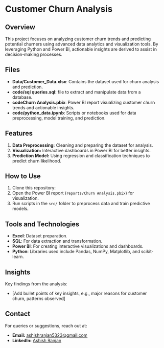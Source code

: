 # Customer Churn Analysis

## Overview
This project focuses on analyzing customer churn trends and predicting potential churners using advanced data analytics and visualization tools. By leveraging Python and Power BI, actionable insights are derived to assist in decision-making processes.

## Files
- **Data/Customer_Data.xlsx**: Contains the dataset used for churn analysis and prediction.
- **code/sql queries.sql**: file to extract and manipulate data from a database.
- **codeChurn Analysis.pbix**: Power BI report visualizing customer churn trends and actionable insights.
- **code/python_data.ipynb**: Scripts or notebooks used for data preprocessing, model training, and prediction.

## Features
1. **Data Preprocessing:** Cleaning and preparing the dataset for analysis.
2. **Visualization:** Interactive dashboards in Power BI for better insights.
3. **Prediction Model:** Using regression and classification techniques to predict churn likelihood.

## How to Use
1. Clone this repository:
2. Open the Power BI report (`reports/Churn Analysis.pbix`) for visualization.
3. Run scripts in the `src/` folder to preprocess data and train predictive models.

## Tools and Technologies
- **Excel**: Dataset preparation.
- **SQL**: For data extraction and transformation.
- **Power BI**: For creating interactive visualizations and dashboards.
- **Python**: Libraries used include Pandas, NumPy, Matplotlib, and scikit-learn.

## Insights
Key findings from the analysis:
- [Add bullet points of key insights, e.g., major reasons for customer churn, patterns observed]

## Contact
For queries or suggestions, reach out at:
- **Email:** ashishranjan5323@gmail.com
- **LinkedIn:** [Ashish Ranjan](https://www.linkedin.com/in/ashish-ranjan-4a3799266/)
